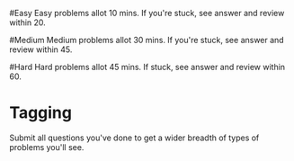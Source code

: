 #Easy
Easy problems allot 10 mins.
If you're stuck, see answer and review within 20.

#Medium
Medium problems allot 30 mins.
If you're stuck, see answer and review within 45.

#Hard
Hard problems allot 45 mins.
If stuck, see answer and review within 60.

# Tagging
Submit all questions you've done to get a wider breadth of types of problems you'll see.



